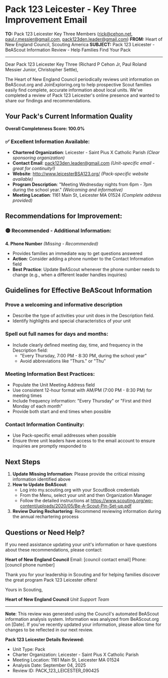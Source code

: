 # Pack 123 Leicester - Key Three Improvement Email

**TO:** Pack 123 Leicester Key Three Members (rick@cehon.net, paul.r.messier@gmail.com, pack123den.leader@gmail.com)
**FROM:** Heart of New England Council, Scouting America
**SUBJECT:** Pack 123 Leicester - BeAScout Information Review - Help Families Find Your Pack

---

Dear Pack 123 Leicester Key Three (Richard P Cehon Jr, Paul Roland Messier Junior, Christopher  Settle),

The Heart of New England Council periodically reviews unit information on BeAScout.org and JoinExploring.org to help prospective Scout families easily find complete, accurate information about local units. We've completed a review of Pack 123 Leicester's online presence and wanted to share our findings and recommendations.

## Your Pack's Current Information Quality

**Overall Completeness Score: 100.0%**

### ✅ **Excellent Information Available:**
- **Chartered Organization**: Leicester - Saint Pius X Catholic Parish *(Clear sponsoring organization)*
- **Contact Email**: pack123den.leader@gmail.com *(Unit-specific email - great for continuity!)*
- **Website**: http://www.leicesterBSA123.org/ *(Pack-specific website available)*
- **Program Description**: "Meeting Wednesday nights from 6pm - 7pm during the school year." *(Welcoming and informative)*
- **Meeting Location**: 1161 Main St, Leicester MA 01524 *(Complete address provided)*

## Recommendations for Improvement:

### 🟡 **Recommended - Additional Information:**

**4. Phone Number** *(Missing - Recommended)*
- Provides families an immediate way to get questions answered
- **Action**: Consider adding a phone number to the Contact Information field
- **Best Practice**: Update BeAScout whenever the phone number needs to change (e.g., when a different leader handles inquiries)

## Guidelines for Effective BeAScout Information

### **Prove a welcoming and informative description**
- Describe the type of activities your unit does in the Description field.
- Identify highlights and special characteristics of your unit

### **Spell out full names for days and months:**
- Include clearly defined meeting day, time, and frequency in the Description field:
  - "Every Thursday, 7:00 PM - 8:30 PM, during the school year"
  - Avoid abbreviations like "Thurs." or "Thu"

### **Meeting Information Best Practices:**
- Populate the Unit Meeting Address field
- Use consistent 12-hour format with AM/PM (7:00 PM - 8:30 PM) for meeting times
- Include frequency information: "Every Thursday" or "First and third Monday of each month"
- Provide both start and end times when possible

### **Contact Information Continuity:**
- Use Pack-specific email addresses when possible
- Ensure three unit leaders have access to the email account to ensure inquiries are promptly responded to

## Next Steps

1. **Update Missing Information**: Please provide the critical missing information identified above
2. **How to Update BeAScout**: 
   - Log into my.scouting.org with your ScoutBook credentials
   - From the Menu, select your unit and then Organization Manager
   - Follow the detailed instructions at
     https://www.scouting.org/wp-content/uploads/2020/05/Be-A-Scout-Pin-Set-up.pdf
3. **Review During Rechartering**: Recommend reviewing information during the annual rechartering process

## Questions or Need Help?

If you need assistance updating your unit's information or have questions about these recommendations, please contact:

**Heart of New England Council**
Email: [council contact email]
Phone: [council phone number]

Thank you for your leadership in Scouting and for helping families discover the great program Pack 123 Leicester offers!

Yours in Scouting,

**Heart of New England Council**
*Unit Support Team*

---

**Note**: This review was generated using the Council's automated BeAScout information analysis system. Information was analyzed from BeAScout.org on [Date]. If you've recently updated your information, please allow time for changes to be reflected in our next review.

**Pack 123 Leicester Details Reviewed:**
- Unit Type: Pack
- Charter Organization: Leicester - Saint Pius X Catholic Parish
- Meeting Location: 1161 Main St, Leicester MA 01524
- Analysis Date: September 04, 2025
- Review ID: PACK_123_LEICESTER_090425